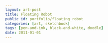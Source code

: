 ```yaml
---
layout: art-post
title: Floating Robot
public_id: portfolio/floating_robot
categories: [art, sketchbook]
tags: [pen-and-ink, black-and-white, doodle]
date: 2011-01-01
---
```

